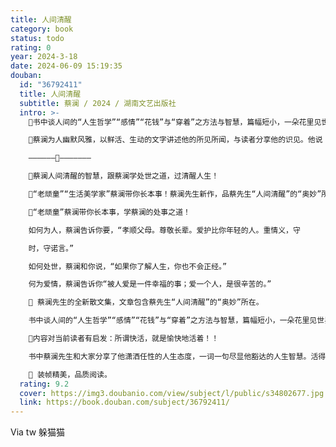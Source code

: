 ```yaml
---
title: 人间清醒
category: book
status: todo
rating: 0
year: 2024-3-18
date: 2024-06-09 15:19:35
douban:
  id: "36792411"
  title: 人间清醒
  subtitle: 蔡澜 / 2024 / 湖南文艺出版社
  intro: >-
    🍺书中谈人间的“人生哲学”“感情”“花钱”与“穿着”之方法与智慧，篇幅短小，一朵花里见世界，有心人自会从蔡先生这本文字里感受到活出人间清醒的智慧，也有可能帮助到有心人找到更好更通达生活的路。

    🍺蔡澜为人幽默风雅，以鲜活、生动的文字讲述他的所见所闻，与读者分享他的识见。他说：“为了喜欢写而写，才是一个真正的开端。除了文字之功，还要够真、够坦白。”一篇篇的小品文，真切动人，令人感到趣味盎然，惭惭地，便会感受到一点一滴的生活哲学从文字中渗出来。

    ——————🍺———————

    🍺蔡澜人间清醒的智慧，跟蔡澜学处世之道，过清醒人生！

    🍺“老顽童”“生活美学家”蔡澜带你长本事！蔡澜先生新作，品蔡先生“人间清醒”的“奥妙”所在。

    🍺“老顽童”蔡澜带你长本事，学蔡澜的处事之道！

    如何为人，蔡澜告诉你要，“孝顺父母。尊敬长辈。爱护比你年轻的人。重情义，守

    时，守诺言。”

    如何处世，蔡澜和你说，“如果你了解人生，你也不会正经。”

    何为爱情，蔡澜告诉你“被人爱是一件幸福的事；爱一个人，是很辛苦的。”

    🍺 蔡澜先生的全新散文集，文章包含蔡先生“人间清醒”的“奥妙”所在。

    书中谈人间的“人生哲学”“感情”“花钱”与“穿着”之方法与智慧，篇幅短小，一朵花里见世界，有心人自会从蔡先生这本文字里感受到活出人间清醒的智慧，也有可能帮助到有心人找到更好更通达生活的路。

    🍺内容对当前读者有启发：所谓快活，就是愉快地活着！！

    书中蔡澜先生和大家分享了他潇洒任性的人生态度，一词一句尽显他豁达的人生智慧。活得洒脱，活得自在，活得有趣，有心人自会从蔡澜先生的文字中获得启发与智慧。

    🍺 装帧精美，品质阅读。
  rating: 9.2
  cover: https://img3.doubanio.com/view/subject/l/public/s34802677.jpg
  link: https://book.douban.com/subject/36792411/
---
```


Via tw 躲猫猫 